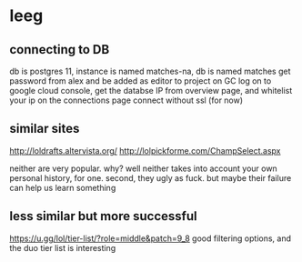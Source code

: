 # leeg

## connecting to DB
db is postgres 11, instance is named matches-na, db is named matches
get password from alex and be added as editor to project on GC
log on to google cloud console, get the databse IP from overview page, and whitelist your ip on the connections page
connect without ssl (for now)

## similar sites 

http://loldrafts.altervista.org/
http://lolpickforme.com/ChampSelect.aspx

neither are very popular. why? well neither takes into account your own personal history, for one. second, they ugly as fuck. but maybe their failure can help us learn something

## less similar but more successful

https://u.gg/lol/tier-list/?role=middle&patch=9_8
good filtering options, and the duo tier list is interesting
